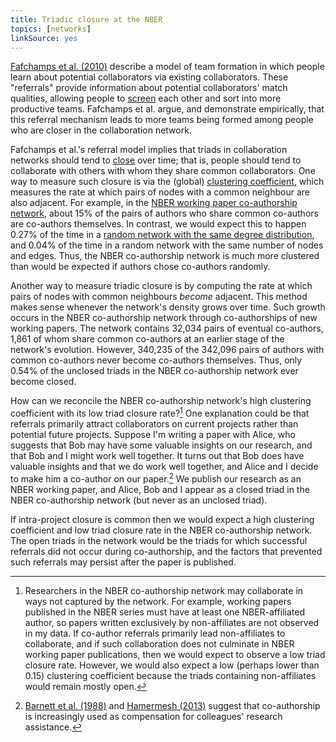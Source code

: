 ```yaml
---
title: Triadic closure at the NBER
topics: [networks]
linkSource: yes
---
```


[Fafchamps et al. (2010)](https://academic.oup.com/jeea/article-abstract/8/1/203/2295936) describe a model of team formation in which people learn about potential collaborators via existing collaborators.
These "referrals" provide information about potential collaborators' match qualities, allowing people to [screen](https://en.wikipedia.org/wiki/Screening_(economics)) each other and sort into more productive teams.
Fafchamps et al. argue, and demonstrate empirically, that this referral mechanism leads to more teams being formed among people who are closer in the collaboration network.

Fafchamps et al.'s referral model implies that triads in collaboration networks should tend to [close](https://en.wikipedia.org/wiki/Triadic_closure) over time; that is, people should tend to collaborate with others with whom they share common collaborators.
One way to measure such closure is via the (global) [clustering coefficient](https://en.wikipedia.org/wiki/Clustering_coefficient), which measures the rate at which pairs of nodes with a common neighbour are also adjacent.
For example, in the [NBER working paper co-authorship network](/blog/nber-co-authorships/), about 15% of the pairs of authors who share common co-authors are co-authors themselves.
In contrast, we would expect this to happen 0.27% of the time in a [random network with the same degree distribution](/blog/degree-preserving-randomisation/), and 0.04% of the time in a random network with the same number of nodes and edges.
Thus, the NBER co-authorship network is much more clustered than would be expected if authors chose co-authors randomly.

Another way to measure triadic closure is by computing the rate at which pairs of nodes with common neighbours *become* adjacent.
This method makes sense whenever the network's density grows over time.
Such growth occurs in the NBER co-authorship network through co-authorships of new working papers.
The network contains 32,034 pairs of eventual co-authors, 1,861 of whom share common co-authors at an earlier stage of the network's evolution.
However, 340,235 of the 342,096 pairs of authors with common co-authors never become co-authors themselves.
Thus, only 0.54% of the unclosed triads in the NBER co-authorship network ever become closed.

How can we reconcile the NBER co-authorship network's high clustering coefficient with its low triad closure rate?[^unobserved]
One explanation could be that referrals primarily attract collaborators on current projects rather than potential future projects.
Suppose I'm writing a paper with Alice, who suggests that Bob may have some valuable insights on our research, and that Bob and I might work well together.
It turns out that Bob does have valuable insights and that we do work well together, and Alice and I decide to make him a co-author on our paper.[^compensation]
We publish our research as an NBER working paper, and Alice, Bob and I appear as a closed triad in the NBER co-authorship network (but never as an unclosed triad).

[^unobserved]: Researchers in the NBER co-authorship network may collaborate in ways not captured by the network. For example, working papers published in the NBER series must have at least one NBER-affiliated author, so papers written exclusively by non-affiliates are not observed in my data. If co-author referrals primarily lead non-affiliates to collaborate, and if such collaboration does not culminate in NBER working paper publications, then we would expect to observe a low triad closure rate. However, we would also expect a low (perhaps lower than 0.15) clustering coefficient because the triads containing non-affiliates would remain mostly open.

[^compensation]: [Barnett et al. (1988)](https://doi.org/10.2307/1926798) and [Hamermesh (2013)](https://doi.org/10.1257/jel.51.1.162) suggest that co-authorship is increasingly used as compensation for colleagues' research assistance.

If intra-project closure is common then we would expect a high clustering coefficient and low triad closure rate in the NBER co-authorship network.
The open triads in the network would be the triads for which successful referrals did not occur during co-authorship, and the factors that prevented such referrals may persist after the paper is published.

